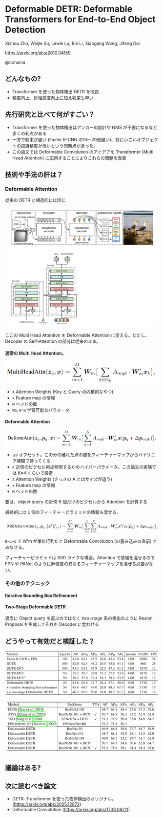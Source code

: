 Deformable DETR: Deformable Transformers for End-to-End Object Detection
===
Xizhou Zhu, Weijie Su, Lewei Lu, Bin Li, Xiaogang Wang, Jifeng Dai

https://arxiv.org/abs/2010.04159

@cohama


## どんなもの?

- Transformer を使った物体検出 DETR を改良
- 精度向上、処理速度向上に加え収束も早い

## 先行研究と比べて何がすごい？

- Transformer を使った物体検出はアンカーの設計や NMS が不要になるなど多くの利点がある
- 一方で収束が遅い (Faster R-CNN の10〜20倍遅い)、特に小さいオブジェクトの認識精度が低いという問題点があった。
- この論文では Deformable Convolution のアイデアを Transformer (Multi Head Attention) に応用することによりこれらの問題を改善

## 技術や手法の肝は？

### Deformable Attention

従来の DETR と構造的には同じ

![](./deformable_detr/detr.png)

ここの Multi Head Attention を Deformable Attention に変える。ただし、Decoder の Self-Attention の部分は従来のまま。

#### 通常の Multi Head Attention。

![](./deformable_detr/multiheadattention.png)

- `A` Attention Weights (Key と Query の内積的なやつ)
- `x` Feature map の情報
- `M` ヘッドの数
- `Wm`, `W'm` 学習可能なパラメータ

#### Deformable Attention

![](./deformable_detr/deformattention.png)

- `⊿p` オフセット。この分の離れた点の値をフィーチャーマップからバイリニア補間で持ってくる
- `K` 近傍のピクセル何点参照するかのハイパーパラメータ。この論文の実験では K=4 くらいで設定
- `A` Attention Weights (さっきの A とはサイズが違う)
- `x` Feature map の情報
- `M` ヘッドの数

要は、object query の近傍 K 個だけのピクセルから Attention を計算する

最終的には L 個のフィーチャーピラミッドの情報も混ぜる。

![](./deformable_detr/ms_deformattention.png)

`K=L=1` で W'm が単位行列だと Deformable Convolution (の畳み込みの直前) とみなせる。

フィーチャーピラミッドは SSD ライクな構造。Attention で情報を混ぜるので FPN や PANet のように解像度の異なるフィーチャーマップを混ぜる必要がない。

### その他のテクニック

#### Iterative Bounding Box Refinement

#### Two-Stage Deformable DETR

適当に Object query を選ぶのではなく two-stage 系の検出のように Resion Proposal を生成してそれを Decoder に食わせる

## どうやって有効だと検証した？

![](./deformable_detr/result1.png)

![](./deformable_detr/result2.png)

## 議論はある?

## 次に読むべき論文

- DETR: Transformer を使った物体検出のオリジナル。 (https://arxiv.org/abs/2005.12872)
- Deformable Convolution (https://arxiv.org/abs/1703.06211)
